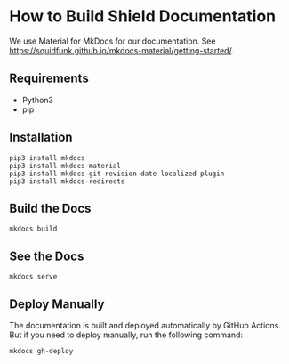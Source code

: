 # How to Build Shield Documentation

We use Material for MkDocs for our documentation.
See https://squidfunk.github.io/mkdocs-material/getting-started/.

## Requirements

- Python3
- pip

## Installation

```console
pip3 install mkdocs
pip3 install mkdocs-material
pip3 install mkdocs-git-revision-date-localized-plugin
pip3 install mkdocs-redirects
```

## Build the Docs

```console
mkdocs build
```

## See the Docs

```console
mkdocs serve
```

## Deploy Manually

The documentation is built and deployed automatically by GitHub Actions. But if
you need to deploy manually, run the following command:

```console
mkdocs gh-deploy
```
